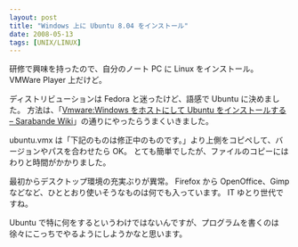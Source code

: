 ```yaml
---
layout: post
title: "Windows 上に Ubuntu 8.04 をインストール"
date: 2008-05-13
tags: [UNIX/LINUX]
---
```


研修で興味を持ったので、自分のノート PC に Linux をインストール。
VMWare Player 上だけど。

ディストリビューションは Fedora と迷ったけど、語感で Ubuntu に決めました。
方法は、「[Vmware:Windows をホストにして Ubuntu をインストールする &#8211; Sarabande Wiki](http://sarabande.info/wiki/Vmware:Windows%E3%82%92%E3%83%9B%E3%82%B9%E3%83%88%E3%81%AB%E3%81%97%E3%81%A6Ubuntu%E3%82%92%E3%82%A4%E3%83%B3%E3%82%B9%E3%83%88%E3%83%BC%E3%83%AB%E3%81%99%E3%82%8B)」の通りにやったらうまくいきました。

ubuntu.vmx は「下記のものは修正中のものです。」より上側をコピペして、バージョンやパスを合わせたら OK。
とても簡単でしたが、ファイルのコピーにはわりと時間がかかりました。

最初からデスクトップ環境の充実ぶりが異常。
Firefox から OpenOffice、Gimp などなど、ひととおり使いそうなものは何でも入っています。
IT ゆとり世代ですね。

Ubuntu で特に何をするというわけではないんですが、プログラムを書くのは徐々にこっちでやるようにしようかなと思います。
